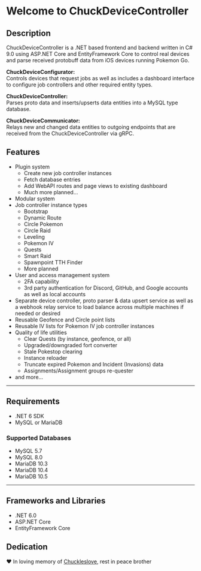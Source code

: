 # Welcome to ChuckDeviceController


## Description
ChuckDeviceController is a .NET based frontend and backend written in C# 9.0 using ASP.NET Core and EntityFramework Core to control real devices and parse received protobuff data from iOS devices running Pokemon Go.

**ChuckDeviceConfigurator:**  
Controls devices that request jobs as well as includes a dashboard interface to configure job controllers and other required entity types.  

**ChuckDeviceController:**  
Parses proto data and inserts/upserts data entities into a MySQL type database.  

**ChuckDeviceCommunicator:**  
Relays new and changed data entities to outgoing endpoints that are received from the ChuckDeviceController via gRPC.  


## Features
- Plugin system  
  - Create new job controller instances  
  - Fetch database entries  
  - Add WebAPI routes and page views to existing dashboard  
  - Much more planned...  
- Modular system
- Job controller instance types  
  - Bootstrap  
  - Dynamic Route
  - Circle Pokemon  
  - Circle Raid  
  - Leveling  
  - Pokemon IV  
  - Quests  
  - Smart Raid
  - Spawnpoint TTH Finder  
  - More planned  
- User and access management system  
  - 2FA capability  
  - 3rd party authentication for Discord, GitHub, and Google accounts as well as local accounts  
- Separate device controller, proto parser & data upsert service as well as a webhook relay service to load balance across multiple machines if needed or desired  
- Reusable Geofence and Circle point lists  
- Reusable IV lists for Pokemon IV job controller instances  
- Quality of life utilities  
  - Clear Quests (by instance, geofence, or all)  
  - Upgraded/downgraded fort converter  
  - Stale Pokestop clearing  
  - Instance reloader  
  - Truncate expired Pokemon and Incident (Invasions) data  
  - Assignments/Assignment groups re-quester  
- and more...  

<hr>

## Requirements
- .NET 6 SDK  
- MySQL or MariaDB  

### Supported Databases  
- MySQL 5.7
- MySQL 8.0
- MariaDB 10.3
- MariaDB 10.4
- MariaDB 10.5

<hr>


## Frameworks and Libraries
* .NET 6.0
* ASP.NET Core
* EntityFramework Core


## Dedication  
❤️ In loving memory of [Chuckleslove](https://github.com/Chuckleslove), rest in peace brother
